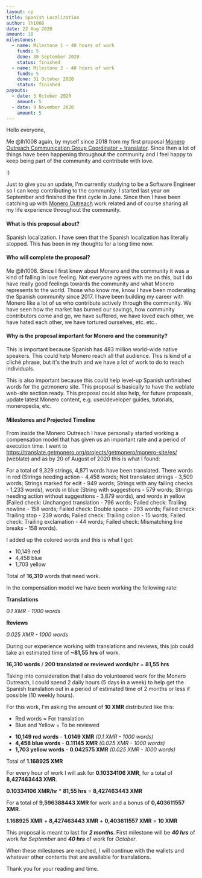 ```yaml
---
layout: cp
title: Spanish Localization
author: lh1008
date: 22 Aug 2020
amount: 10
milestones:
  - name: Milestone 1 - 40 hours of work
    funds: 5
    done: 30 September 2020
    status: finished
  - name: Milestone 2 - 40 hours of work
    funds: 5
    done: 31 October 2020
    status: finished
payouts:
  - date: 5 October 2020
    amount: 5
  - date: 9 November 2020
    amount: 5
---
```


Hello everyone,

Me @lh1008 again, by myself since 2018 from my first proposal [Monero Outreach Communication Group Coordinator + translator](https://forum.getmonero.org/22/completed-tasks/90581/monero-outreach-communication-group-coordinator-translator). Since then a lot of things have been happening throughout the community and I feel happy to keep being part of the community and contribute with love.

:)

Just to give you an update, I'm currently studying to be a Software Engineer so I can keep contributing to the community. I started last year on September and finished the first cycle in June. Since then I have been catching up with [Monero Outreach](https://www.monerooutreach.org/) work related and of course sharing all my life experience throughout the community. 

####  What is this proposal about?

Spanish localization. I have seen that the Spanish localization has literally stopped. This has been in my thoughts for a long time now.

#### Who will complete the proposal?

Me @lh1008. Since I first knew about Monero and the community it was a kind of falling in love feeling. Not everyone agrees with me on this, but I do have really good feelings towards the community and what Monero represents to the world. Those who know me, know I have been moderating the Spanish community since 2017. I have been building my career with Monero like a lot of us who contribute actively through the community. We have seen how the market has burned our savings, how community contributors come and go, we have suffered, we have loved each other, we have hated each other, we have tortured ourselves, etc. etc..

#### Why is the proposal important for Monero and the community?

This is important because Spanish has 483 million world-wide native speakers. This could help Monero reach all that audience. This is kind of a cliché phrase, but it's the truth and we have a lot of work to do to reach individuals. 

This is also important because this could help level-up Spanish unfinished words for the getmonero site. This proposal is basically to have the weblate web-site section ready. This proposal could also help, for future proposals, update latest Monero content, e.g. user/developer guides, tutorials, moneropedia, etc.

#### Milestones and Projected Timeline

From inside the Monero Outreach I have personally started working a compensation model that has given us an important rate and a period of execution time. I went to https://translate.getmonero.org/projects/getmonero/monero-site/es/ (weblate) and as by 20 of August of 2020 this is what I found:

For a total of 9,329 strings, 4,871 words have been translated. There words in red (Strings needing action - 4,458 words; Not translated strings - 3,509 words; Strings marked for edit - 949 words; Strings with any failing checks - 1,233 words), words in blue (String with suggestions - 579 words; Strings needing action without suggestions - 3,879 words), and words in yellow (Failed check: Unchanged translation - 796 words; Failed check: Trailing newline - 158 words; Failed check: Double space - 293 words; Failed check: Trailing stop - 239 words; Failed check: Trailing colon - 15 words; Failed check: Trailing exclamation - 44 words; Failed check: Mismatching line breaks - 158 words).

I added up the colored words and this is what I got:

- 10,149 red
- 4,458 blue
- 1,703 yellow

Total of **16,310** words that need work.

In the compensation model we have been working the following rate:

**Translations**

_0.1 XMR - 1000 words_

**Reviews**

_0.025 XMR - 1000 words_

During our experience working with translations and reviews, this job could take an estimated time of **~81,55 hrs** of work.

**16,310 words** / **200 translated or reviewed words/hr** = **81,55 hrs**

Taking into consideration that I also do volunteered work for the Monero Outreach, I could spend 2 daily hours (5 days in a week) to help get the Spanish translation out in a period of estimated time of 2 months or less if possible (10 weekly hours).

For this work, I'm asking the amount of **10 XMR** distributed like this:

* Red words = For translation
* Blue and Yellow = To be reviewed

- **10,149 red words** - **1.0149 XMR** _(0.1 XMR - 1000 words)_
- **4,458 blue words** - **0.11145 XMR** _(0.025 XMR - 1000 words)_
- **1,703 yellow words** - **0.042575 XMR** _(0.025 XMR - 1000 words)_

Total of **1.168925 XMR**

For every hour of work I will ask for **0.10334106 XMR**, for a total of **8,427463443 XMR**.

**0.10334106 XMR/hr** * **81,55 hrs** = **8,427463443 XMR**

For a total of **9,596388443 XMR** for work and a bonus of **0,403611557 XMR**.

**1.168925 XMR** + **8,427463443 XMR** + **0,403611557 XMR** = **10 XMR**

This proposal is meant to last for _**2 months**_. First milestone will be _**40 hrs**_ of work for _September_ and _**40 hrs**_ of work for _October_.

When these milestones are reached, I will continue with the wallets and whatever other contents that are available for translations.

Thank you for your reading and time.